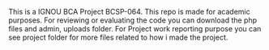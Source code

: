 This is a IGNOU BCA Project BCSP-064. This repo is made for academic purposes. For reviewing or evaluating the code you can download the php files and admin, uploads folder. For Project work reporting purpose you can see project folder for more
files related to how i made the project.

